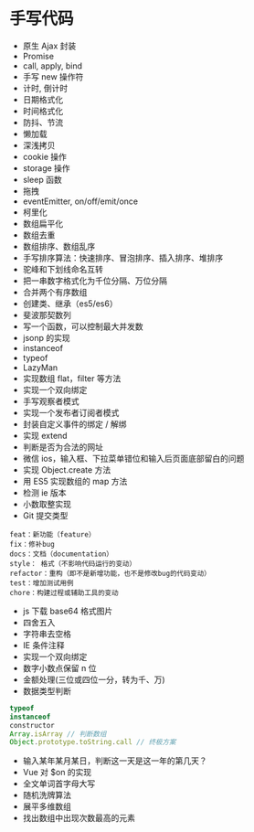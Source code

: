 # 手写代码

- 原生 Ajax 封装
- Promise
- call, apply, bind
- 手写 new 操作符
- 计时, 倒计时
- 日期格式化
- 时间格式化
- 防抖、节流
- 懒加载
- 深浅拷贝
- cookie 操作
- storage 操作
- sleep 函数
- 拖拽
- eventEmitter, on/off/emit/once
- 柯里化
- 数组扁平化
- 数组去重
- 数组排序、数组乱序
- 手写排序算法：快速排序、冒泡排序、插入排序、堆排序
- 驼峰和下划线命名互转
- 把一串数字格式化为千位分隔、万位分隔
- 合并两个有序数组
- 创建类、继承（es5/es6）
- 斐波那契数列
- 写一个函数，可以控制最大并发数
- jsonp 的实现
- instanceof
- typeof
- LazyMan
- 实现数组 flat，filter 等方法
- 实现一个双向绑定
- 手写观察者模式
- 实现一个发布者订阅者模式
- 封装自定义事件的绑定 / 解绑
- 实现 extend
- 判断是否为合法的网址
- 微信 ios，输入框、下拉菜单错位和输入后页面底部留白的问题
- 实现 Object.create 方法
- 用 ES5 实现数组的 map 方法
- 检测 ie 版本
- 小数取整实现
- Git 提交类型
```
feat：新功能（feature）
fix：修补bug
docs：文档（documentation）
style： 格式（不影响代码运行的变动）
refactor：重构（即不是新增功能，也不是修改bug的代码变动）
test：增加测试用例
chore：构建过程或辅助工具的变动
```
- js 下载 base64 格式图片
- 四舍五入
- 字符串去空格
- IE 条件注释
- 实现一个双向绑定
- 数字小数点保留 n 位
- 金额处理(三位或四位一分，转为千、万)
- 数据类型判断

```js
typeof
instanceof
constructor
Array.isArray // 判断数组
Object.prototype.toString.call // 终极方案
```
- 输入某年某月某日，判断这一天是这一年的第几天？
- Vue 对 $on 的实现
- 全文单词首字母大写
- 随机洗牌算法
- 展平多维数组
- 找出数组中出现次数最高的元素
